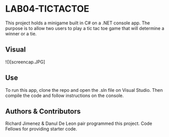 # LAB04-TICTACTOE
This project holds a minigame built in C# on a .NET console app. The purpose is to allow two users to play a tic tac toe game that will determine a winner or a tie.

## Visual
!()[screencap.JPG]

## Use
To run this app, clone the repo and open the .sln file on Visual Studio. Then compile the code and follow instructions on the console.

## Authors & Contributors
Richard Jimenez & Danul De Leon pair programmed this project.
Code Fellows for providing starter code.
